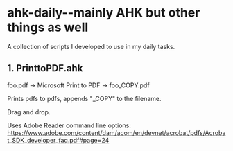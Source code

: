 # ahk-daily--mainly AHK but other things as well
A collection of scripts I developed to use in my daily tasks.

## 1. PrinttoPDF.ahk
foo.pdf -> Microsoft Print to PDF -> foo_COPY.pdf

Prints pdfs to pdfs, appends "\_COPY" to the filename.

Drag and drop.

Uses Adobe Reader command line options:
https://www.adobe.com/content/dam/acom/en/devnet/acrobat/pdfs/Acrobat_SDK_developer_faq.pdf#page=24
